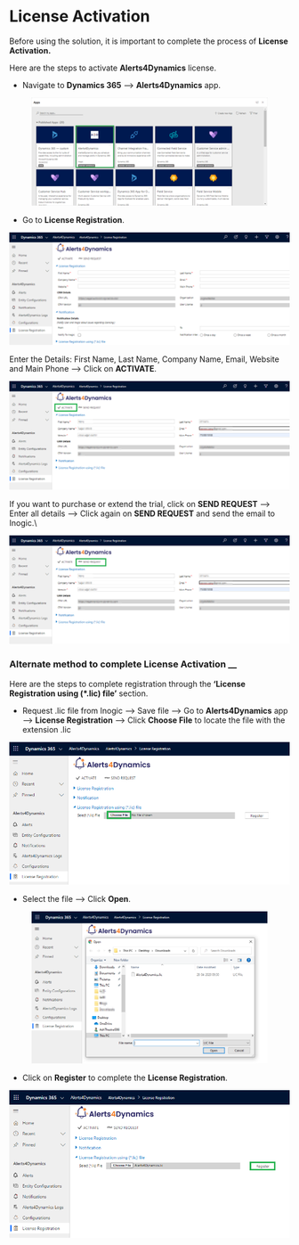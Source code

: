 # License Activation

Before using the solution, it is important to complete the process of **License Activation.**

Here are the steps to activate **Alerts4Dynamics** license.

* Navigate to **Dynamics 365** --> **Alerts4Dynamics** app.&#x20;

<figure><img src="../../.gitbook/assets/1 (182).png" alt=""><figcaption></figcaption></figure>

* Go to **License Registration**.

![](<../../.gitbook/assets/1 (260).png>)

Enter the Details: First Name, Last Name, Company Name, Email, Website and Main Phone --> Click on **ACTIVATE**.

![](<../../.gitbook/assets/3 (33).png>)

If you want to purchase or extend the trial, click on **SEND REQUEST** --> Enter all details --> Click again on **SEND REQUEST** and send the email to Inogic.\


![](<../../.gitbook/assets/4 (32).png>)

### Alternate method to complete License Activation __&#x20;

Here are the steps to complete registration through the **‘License Registration using (\*.lic) file’** section.

* Request .lic file from Inogic --> Save file --> Go to **Alerts4Dynamics** app --> **License Registration** --> Click **Choose File** to locate the file with the extension .lic

![](<../../.gitbook/assets/5 (24).png>)

* Select the file --> Click **Open**.

<figure><img src="../../.gitbook/assets/7 (1) (2).png" alt=""><figcaption></figcaption></figure>

* Click on **Register** to complete the **License Registration**.

![](<../../.gitbook/assets/6 (14).png>)
